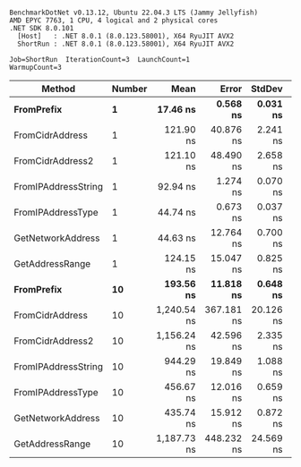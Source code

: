 ```

BenchmarkDotNet v0.13.12, Ubuntu 22.04.3 LTS (Jammy Jellyfish)
AMD EPYC 7763, 1 CPU, 4 logical and 2 physical cores
.NET SDK 8.0.101
  [Host]   : .NET 8.0.1 (8.0.123.58001), X64 RyuJIT AVX2
  ShortRun : .NET 8.0.1 (8.0.123.58001), X64 RyuJIT AVX2

Job=ShortRun  IterationCount=3  LaunchCount=1  
WarmupCount=3  

```
| Method              | Number | Mean        | Error      | StdDev    | Min         | Max         | Gen0   | Allocated |
|-------------------- |------- |------------:|-----------:|----------:|------------:|------------:|-------:|----------:|
| **FromPrefix**          | **1**      |    **17.46 ns** |   **0.568 ns** |  **0.031 ns** |    **17.44 ns** |    **17.50 ns** | **0.0007** |      **56 B** |
| FromCidrAddress     | 1      |   121.90 ns |  40.876 ns |  2.241 ns |   120.47 ns |   124.48 ns | 0.0012 |     112 B |
| FromCidrAddress2    | 1      |   121.10 ns |  48.490 ns |  2.658 ns |   119.37 ns |   124.16 ns | 0.0012 |     112 B |
| FromIPAddressString | 1      |    92.94 ns |   1.274 ns |  0.070 ns |    92.89 ns |    93.02 ns | 0.0006 |      56 B |
| FromIPAddressType   | 1      |    44.74 ns |   0.673 ns |  0.037 ns |    44.71 ns |    44.78 ns | 0.0010 |      88 B |
| GetNetworkAddress   | 1      |    44.63 ns |  12.764 ns |  0.700 ns |    43.87 ns |    45.25 ns | 0.0007 |      56 B |
| GetAddressRange     | 1      |   124.15 ns |  15.047 ns |  0.825 ns |   123.20 ns |   124.67 ns | 0.0019 |     168 B |
| **FromPrefix**          | **10**     |   **193.56 ns** |  **11.818 ns** |  **0.648 ns** |   **192.91 ns** |   **194.21 ns** | **0.0067** |     **560 B** |
| FromCidrAddress     | 10     | 1,240.54 ns | 367.181 ns | 20.126 ns | 1,227.90 ns | 1,263.75 ns | 0.0134 |    1120 B |
| FromCidrAddress2    | 10     | 1,156.24 ns |  42.596 ns |  2.335 ns | 1,153.76 ns | 1,158.39 ns | 0.0134 |    1120 B |
| FromIPAddressString | 10     |   944.29 ns |  19.849 ns |  1.088 ns |   943.58 ns |   945.54 ns | 0.0067 |     560 B |
| FromIPAddressType   | 10     |   456.67 ns |  12.016 ns |  0.659 ns |   455.93 ns |   457.20 ns | 0.0105 |     880 B |
| GetNetworkAddress   | 10     |   435.74 ns |  15.912 ns |  0.872 ns |   434.78 ns |   436.49 ns | 0.0067 |     560 B |
| GetAddressRange     | 10     | 1,187.73 ns | 448.232 ns | 24.569 ns | 1,170.09 ns | 1,215.79 ns | 0.0191 |    1680 B |
